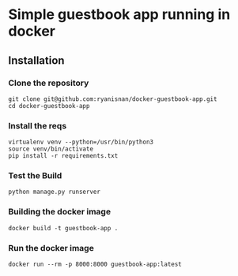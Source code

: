 # Simple guestbook app running in docker

## Installation

### Clone the repository

    git clone git@github.com:ryanisnan/docker-guestbook-app.git
    cd docker-guestbook-app

### Install the reqs ###
    virtualenv venv --python=/usr/bin/python3
    source venv/bin/activate
    pip install -r requirements.txt

### Test the Build

    python manage.py runserver

### Building the docker image

    docker build -t guestbook-app .

### Run the docker image

    docker run --rm -p 8000:8000 guestbook-app:latest
